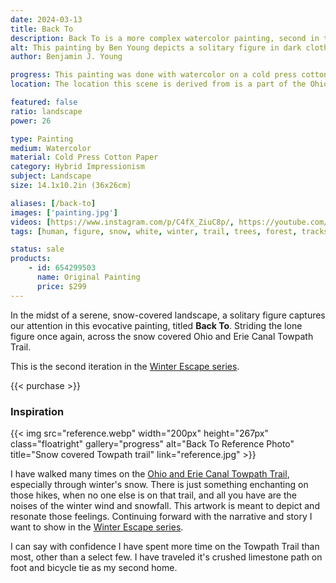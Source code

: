 ```yaml
---
date: 2024-03-13
title: Back To
description: Back To is a more complex watercolor painting, second in the Winter Escape series. Showing the trek of the lone figure through a winter trail.
alt: This painting by Ben Young depicts a solitary figure in dark clothing standing on a snow-covered path flanked by bare trees, with the scene conveying a sense of solitude in a wintry landscape.
author: Benjamin J. Young

progress: This painting was done with watercolor on a cold press cotton paper block. I mixed in white gouache in to a perfume bottle, to spray over as a final step. This took quite some time and a many number of glazing layers. To create the depth of trees, I of course had to brush several layers of trees.
location: The location this scene is derived from is a part of the Ohio to Erie Canal Towpath, situated between Canal Fulton and Massillon Ohio, likely Jackson township at that point of the trail. This part of the trail I have both hiked and cycled through easily over thousands of times, so I am familiar with this area like the back of my hand. The trail is especially peaceful after a fresh winter snow, at which point I love for it's meditative properties.

featured: false
ratio: landscape
power: 26

type: Painting
medium: Watercolor
material: Cold Press Cotton Paper
category: Hybrid Impressionism
subject: Landscape
size: 14.1x10.2in (36x26cm)

aliases: [/back-to]
images: ['painting.jpg']
videos: [https://www.instagram.com/p/C4fX_ZiuC8p/, https://youtube.com/shorts/35AX0Eu-C7w]
tags: [human, figure, snow, white, winter, trail, trees, forest, tracks, watercolor, paint, cool, narrative, outdoors, winter escape series, for sale, patina]

status: sale
products:
    - id: 654299503
      name: Original Painting
      price: $299
---
```


In the midst of a serene, snow-covered landscape, a solitary figure captures our attention in this evocative painting, titled **Back To**. Striding the lone figure once again, across the snow covered Ohio and Erie Canal Towpath Trail.

This is the second iteration in the [Winter Escape series](/tags/winter-escape-series).

{{< purchase >}}

### Inspiration ###

{{< img src="reference.webp" width="200px" height="267px" class="floatright" gallery="progress" alt="Back To Reference Photo" title="Snow covered Towpath trail" link="reference.jpg" >}}

I have walked many times on the [Ohio and Erie Canal Towpath Trail](https://www.ohioanderiecanalway.com/explore/the-towpath-trail/), especially through winter's snow. There is just something enchanting on those hikes, when no one else is on that trail, and all you have are the noises of the winter wind and snowfall. This artwork is meant to depict and resonate those feelings. Continuing forward with the narrative and story I want to show in the [Winter Escape series](/tags/winter-escape-series).

I can say with confidence I have spent more time on the Towpath Trail than most, other than a select few. I have traveled it's crushed limestone path on foot and bicycle tie as my second home.